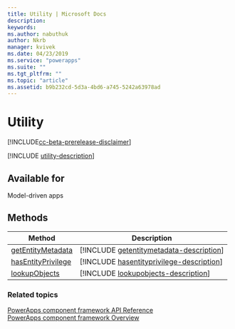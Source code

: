 ```yaml
---
title: Utility | Microsoft Docs
description: 
keywords:
ms.author: nabuthuk
author: Nkrb
manager: kvivek
ms.date: 04/23/2019
ms.service: "powerapps"
ms.suite: ""
ms.tgt_pltfrm: ""
ms.topic: "article"
ms.assetid: b9b232cd-5d3a-4bd6-a745-5242a63978ad
---
```


# Utility

[!INCLUDE[cc-beta-prerelease-disclaimer](../../../includes/cc-beta-prerelease-disclaimer.md)]

[!INCLUDE [utility-description](includes/utility-description.md)]

## Available for 

Model-driven apps

## Methods

|Method | Description | 
| ------|-------------|
|[getEntityMetadata](utility/getentitymetadata.md)|[!INCLUDE [getentitymetadata-description](utility/includes/getentitymetadata-description.md)]|
|[hasEntityPrivilege](utility/hasentityprivilege.md)|[!INCLUDE [hasentityprivilege-description](utility/includes/hasentityprivilege-description.md)]|
|[lookupObjects](utility/lookupobjects.md)|[!INCLUDE [lookupobjects-description](utility/includes/lookupobjects-description.md)]|


### Related topics

[PowerApps component framework API Reference](../reference/index.md)<br/>
[PowerApps component framework Overview](../overview.md)